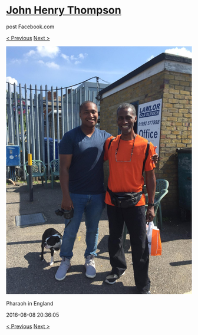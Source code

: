 # [John Henry Thompson](../README.md)
post Facebook.com

[< Previous](2016-08-08-8.md) [Next >](2016-08-08-10.md)

[![](../media/2016-08-08/Pharaoh-in-England-8.jpg)](../README.md)

Pharaoh in England

2016-08-08 20:36:05

[< Previous](2016-08-08-8.md) [Next >](2016-08-08-10.md)